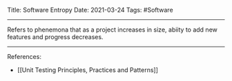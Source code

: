 Title: Software Entropy
Date: 2021-03-24
Tags: #Software 

---

Refers to phenemona that as a project increases in size, abiity to add new features and progress decreases.

---

References:
* [[Unit Testing Principles, Practices and Patterns]]